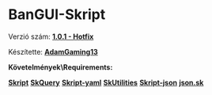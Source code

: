 # BanGUI-Skript

Verzió szám: **[1.0.1 - Hotfix](https://pastebin.com/RbzMPk3L)**

Készítette: **[AdamGaming13](https://www.youtube.com/channel/UCMW9GpGBMsOtKGsN1JeXN6Q)**

**Követelmények\Requirements:**

**[Skript](https://github.com/SkriptLang/Skript/releases)**
**[SkQuery](https://www.spigotmc.org/resources/skquery-1-9-1-14.36631/)**
**[Skript-yaml](https://github.com/Sashie/skript-yaml/releases/)**
**[SkUtilities](https://github.com/tim740/skUtilities/releases/)**
**[Skript-json](https://github.com/btk5h/skript-json/releases)**
**[json.sk](https://forums.skunity.com/resources/json-sk.23/)**
